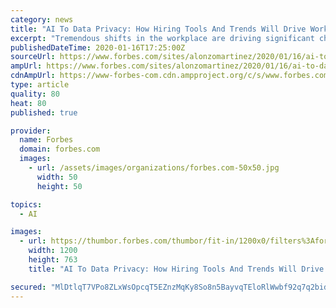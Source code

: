 ```yaml
---
category: news
title: "AI To Data Privacy: How Hiring Tools And Trends Will Drive Workplace Changes In 2020"
excerpt: "Tremendous shifts in the workplace are driving significant changes in recruiting and hiring as employers attempt to find qualified candidates in today’s highly competitive labor market. Here’s what employers must keep in mind in 2020."
publishedDateTime: 2020-01-16T17:25:00Z
sourceUrl: https://www.forbes.com/sites/alonzomartinez/2020/01/16/ai-to-data-privacy-how-hiring-tools-and-trends-will-drive-workplace-changes-in-2020/
ampUrl: https://www.forbes.com/sites/alonzomartinez/2020/01/16/ai-to-data-privacy-how-hiring-tools-and-trends-will-drive-workplace-changes-in-2020/amp/
cdnAmpUrl: https://www-forbes-com.cdn.ampproject.org/c/s/www.forbes.com/sites/alonzomartinez/2020/01/16/ai-to-data-privacy-how-hiring-tools-and-trends-will-drive-workplace-changes-in-2020/amp/
type: article
quality: 80
heat: 80
published: true

provider:
  name: Forbes
  domain: forbes.com
  images:
    - url: /assets/images/organizations/forbes.com-50x50.jpg
      width: 50
      height: 50

topics:
  - AI

images:
  - url: https://thumbor.forbes.com/thumbor/fit-in/1200x0/filters%3Aformat%28jpg%29/https%3A%2F%2Fspecials-images.forbesimg.com%2Fimageserve%2F1193887587%2F0x0.jpg
    width: 1200
    height: 763
    title: "AI To Data Privacy: How Hiring Tools And Trends Will Drive Workplace Changes In 2020"

secured: "MlDtlqT7VPo8ZLxWsOpcqT5EZnzMqKy8So8n5BayvqTEloRlWwbf92q7q2bid/7MLnBKt+3zA0SxEuOvY1FmFt8gKpqJYCvdhHOIxZjNFxTpaTbWkzYJ3g0okaY/EWMwlgH8CDAMB85svwspyIHEdsW/xFWd867i/rvddslQe7tWqiTLK6HErXErBRrS/mL5s+2XwPKGgJCzqOjE9KVXn8MuWLgJz6qS42I4TNwgNDzM4yRtzshjdAf3VHLPCODrVm4HfSuj60sMnAhfVn5KucEleZ00nBBcPzpvLX/lGVUXxPAJjR6u9MIq4aWE+44l6Qie2w7nmbt33OsW8L2w+Gl6k+FsgENt+MTaDW5ReXlD6HhIdfZ5/niGCdL1wsbAtm5USv8173PtRAMtv1KC/8MBKXn2qb9zGH3VZRlQVnitt1b5mscX8+WbdiKBt91+UWX11u77Of5/7Dpz5r/8GA==;6j3mpmd3TiObTvxZNorqtQ=="
---
```


